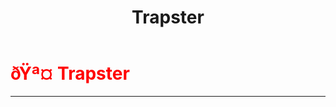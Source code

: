 ﻿---
lang: en-US
title: Trapster
prev:
next:
---

# <font color=red>ðŸª¤ <b>Trapster</b></font> <Badge text="Killing" type="tip" vertical="middle"/>
---

